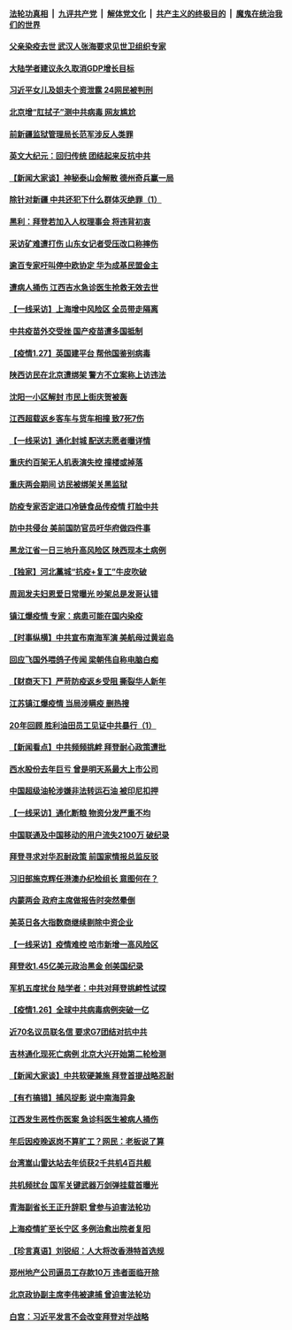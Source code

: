 ####  [法轮功真相](../../../../basic/blob/master/README.md?t=01280131) &nbsp;|&nbsp; [九评共产党](../../../../9ping.md/blob/master/README.md?t=01280131) &nbsp;|&nbsp; [解体党文化](../../../../jtdwh.md/blob/master/README.md?t=01280131)  &nbsp;|&nbsp; [共产主义的终极目的](../../../../gczydzjmd.md/blob/master/README.md?t=01280131) &nbsp;|&nbsp; [魔鬼在统治我们的世界](../../../../mgztzwmdsj.md/blob/master/README.md?t=01280131) 

#### [父亲染疫去世 武汉人张海要求见世卫组织专家](../pages/nsc413/n12715975.md?t=01280131) 

#### [大陆学者建议永久取消GDP增长目标](../pages/nsc413/n12715873.md?t=01280131) 

#### [习近平女儿及姐夫个资泄露 24网民被判刑](../pages/nsc413/n12715898.md?t=01280131) 

#### [北京增“肛拭子”测中共病毒 网友尴尬](../pages/nsc413/n12715903.md?t=01280131) 

#### [前新疆监狱管理局长范军涉反人类罪](../pages/nsc413/n12713747.md?t=01280131) 

#### [英文大纪元：回归传统 团结起来反抗中共](../pages/nsc413/n12715679.md?t=01280131) 

#### [【新闻大家谈】神秘泰山会解散 德州奇兵赢一局](../pages/nsc413/n12715743.md?t=01280131) 

#### [除针对新疆 中共还犯下什么群体灭绝罪（1）](../pages/nsc413/n12713923.md?t=01280131) 

#### [黑利：拜登若加入人权理事会 将违背初衷](../pages/nsc413/n12715670.md?t=01280131) 

#### [采访矿难遭打伤 山东女记者受压改口称摔伤](../pages/nsc413/n12714497.md?t=01280131) 

#### [逾百专家吁叫停中欧协定 华为成基民盟金主](../pages/nsc413/n12715294.md?t=01280131) 

#### [遭病人捅伤 江西吉水急诊医生抢救无效去世](../pages/nsc413/n12715089.md?t=01280131) 

#### [【一线采访】上海增中风险区 全员带走隔离](../pages/nsc413/n12714269.md?t=01280131) 

#### [中共疫苗外交受挫 国产疫苗遭多国抵制](../pages/nsc413/n12714928.md?t=01280131) 

#### [【疫情1.27】英国建平台 帮他国鉴别病毒](../pages/nsc413/n12715110.md?t=01280131) 

#### [陕西访民在北京遭绑架 警方不立案称上访违法](../pages/nsc413/n12714908.md?t=01280131) 

#### [沈阳一小区解封 市民上街庆贺被轰](../pages/nsc413/n12714814.md?t=01280131) 


#### [江西超载返乡客车与货车相撞 致7死7伤](../pages/nsc413/n12714993.md?t=01280131) 

#### [【一线采访】通化封城 配送志愿者曝详情](../pages/nsc413/n12713875.md?t=01280131) 

#### [重庆约百架无人机表演失控 撞楼或掉落](../pages/nsc413/n12714696.md?t=01280131) 

#### [重庆两会期间 访民被绑架关黑监狱](../pages/nsc413/n12714653.md?t=01280131) 

#### [防疫专家否定进口冷链食品传疫情 打脸中共](../pages/nsc413/n12714538.md?t=01280131) 

#### [防中共侵台 美前国防官员吁华府做四件事](../pages/nsc413/n12714393.md?t=01280131) 

#### [黑龙江省一日三地升高风险区 陕西现本土病例](../pages/nsc413/n12714337.md?t=01280131) 

#### [【独家】河北藁城“抗疫+复工”牛皮吹破](../pages/nsc413/n12714234.md?t=01280131) 

#### [周润发夫妇恩爱日常曝光 吵架总是发哥认错](../pages/nsc413/n12714202.md?t=01280131) 

#### [镇江爆疫情 专家：病患可能在国内染疫](../pages/nsc413/n12714171.md?t=01280131) 

#### [【时事纵横】中共宣布南海军演 美航母过黄岩岛](../pages/nsc413/n12714069.md?t=01280131) 

#### [回应飞国外喂鸽子传闻 梁朝伟自称电脑白痴](../pages/nsc413/n12713761.md?t=01280131) 

#### [【财商天下】严苛防疫返乡受阻 撕裂华人新年](../pages/nsc413/n12713691.md?t=01280131) 

#### [江苏镇江爆疫情 当局涉瞒疫 删热搜](../pages/nsc413/n12713967.md?t=01280131) 

#### [20年回顾 胜利油田员工见证中共暴行（1）](../pages/nsc413/n12713063.md?t=01280131) 

#### [【新闻看点】中共频频挑衅 拜登耐心政策遭批](../pages/nsc413/n12714029.md?t=01280131) 

#### [西水股份去年巨亏 曾是明天系最大上市公司](../pages/nsc413/n12713978.md?t=01280131) 

#### [中国超级油轮涉嫌非法转运石油 被印尼扣押](../pages/nsc413/n12713805.md?t=01280131) 

#### [【一线采访】通化断粮 物资分发严重不均](../pages/nsc413/n12713925.md?t=01280131) 

#### [中国联通及中国移动的用户流失2100万 破纪录](../pages/nsc413/n12713764.md?t=01280131) 

#### [拜登寻求对华忍耐政策 前国家情报总监反驳](../pages/nsc413/n12713824.md?t=01280131) 

#### [习旧部施克辉任港澳办纪检组长 意图何在？](../pages/nsc413/n12713648.md?t=01280131) 

#### [内蒙两会 政府主席做报告时突然晕倒](../pages/nsc413/n12713636.md?t=01280131) 

#### [美英日各大指数商继续剔除中资企业](../pages/nsc413/n12713471.md?t=01280131) 

#### [【一线采访】疫情难控 哈市新增一高风险区](../pages/nsc413/n12713571.md?t=01280131) 

#### [拜登收1.45亿美元政治黑金 创美国纪录](../pages/nsc413/n12713610.md?t=01280131) 

#### [军机五度扰台 陆学者：中共对拜登挑衅性试探](../pages/nsc413/n12713479.md?t=01280131) 

#### [【疫情1.26】全球中共病毒病例突破一亿](../pages/nsc413/n12712760.md?t=01280131) 

#### [近70名议员联名信 要求G7团结对抗中共](../pages/nsc413/n12713444.md?t=01280131) 

#### [吉林通化现死亡病例 北京大兴开始第二轮检测](../pages/nsc413/n12712613.md?t=01280131) 

#### [【新闻大家谈】中共软硬兼施 拜登首提战略忍耐](../pages/nsc413/n12713385.md?t=01280131) 

#### [【有冇搞错】捕风捉影 说中南海异象](../pages/nsc413/n12711528.md?t=01280131) 

#### [江西发生恶性伤医案 急诊科医生被病人捅伤](../pages/nsc413/n12712984.md?t=01280131) 

#### [年后因疫晚返岗不算旷工？网民：老板说了算](../pages/nsc413/n12712936.md?t=01280131) 

#### [台湾嵩山雷达站去年侦获2千共机4百共舰](../pages/nsc413/n12712772.md?t=01280131) 

#### [共机频扰台 国军关键武器万剑弹挂载首曝光](../pages/nsc413/n12712507.md?t=01280131) 

#### [青海副省长王正升辞职 曾参与迫害法轮功](../pages/nsc413/n12712463.md?t=01280131) 

#### [上海疫情扩至长宁区 多例治愈出院者复阳](../pages/nsc413/n12712144.md?t=01280131) 

#### [【珍言真语】刘锐绍：人大将改香港特首选规](../pages/nsc413/n12712047.md?t=01280131) 

#### [郑州地产公司逼员工存款10万 违者面临开除](../pages/nsc413/n12712220.md?t=01280131) 

#### [北京政协副主席李伟被逮捕 曾迫害法轮功](../pages/nsc413/n12711997.md?t=01280131) 

#### [白宫：习近平发言不会改变拜登对华战略](../pages/nsc413/n12712210.md?t=01280131) 

